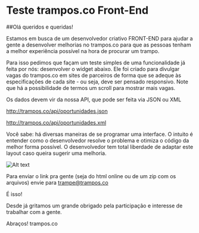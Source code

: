 Teste trampos.co Front-End
=========

##Olá queridos e queridas! 

Estamos em busca de um desenvolvedor criativo FRONT-END para ajudar a gente a desenvolver melhorias no trampos.co para que as pessoas tenham a melhor experiência possível na hora de procurar um trampo.

Para isso pedimos que façam um teste simples de uma funcionalidade já feita por nós: desenvolver o widget abaixo. Ele foi criado para divulgar vagas do trampos.co em sites de parceiros de forma que se adeque às especificações de cada site - ou seja, deve ser pensado responsivo. Note que há a possibilidade de termos um scroll para mostrar mais vagas.

Os dados devem vir da nossa API, que pode ser feita via JSON ou XML

http://trampos.co/api/oportunidades.json

http://trampos.co/api/oportunidades.xml

Você sabe: há diversas maneiras de se programar uma interface. O intuito é entender como o desenvolvedor resolve o problema e otimiza o código da melhor forma possível. O desenvolvedor tem total liberdade de adaptar este layout caso queira sugerir uma melhoria.


![Alt text](http://trampos.co/media/W1siZiIsIjIwMTQvMDMvMTcvMTVfMTJfMDZfMjIwX3dpZGdldF9CT1hfVkFHQVMuanBnIl1d/widget-BOX-VAGAS.jpg)


Para enviar o link pra gente (seja do html online ou de um zip com os arquivos) envie para trampe@trampos.co 

É isso! 

Desde já gritamos um grande obrigado pela participação e interesse de trabalhar com a gente. 

Abraços!
trampos.co
